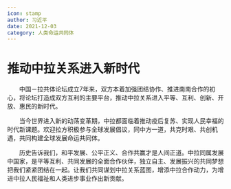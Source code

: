 ```yaml
---
icon: stamp
author: 习近平
date: 2021-12-03
category: 人类命运共同体
---
```


# 推动中拉关系进入新时代

　　中国－拉共体论坛成立7年来，双方本着加强团结协作、推进南南合作的初心，将论坛打造成双方互利的主要平台，推动中拉关系进入平等、互利、创新、开放、惠民的新时代。

　　当今世界进入新的动荡变革期，中拉都面临着推动疫后复苏、实现人民幸福的时代新课题。欢迎拉方积极参与全球发展倡议，同中方一道，共克时艰、共创机遇，共同构建全球发展命运共同体。

　　历史告诉我们，和平发展、公平正义、合作共赢才是人间正道。中拉同属发展中国家，是平等互利、共同发展的全面合作伙伴，独立自主、发展振兴的共同梦想把我们紧紧团结在一起。让我们共同谋划中拉关系蓝图，增添中拉合作动力，为增进中拉人民福祉和人类进步事业作出新贡献。
